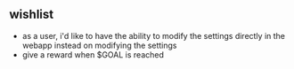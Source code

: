 ## wishlist

 * as a user, i'd like to have the ability to modify the settings directly in the webapp instead on modifying the settings
 * give a reward when $GOAL is reached
